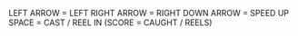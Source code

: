 LEFT ARROW  = LEFT
RIGHT ARROW = RIGHT
DOWN ARROW  = SPEED UP
SPACE       = CAST / REEL IN
(SCORE = CAUGHT / REELS)
